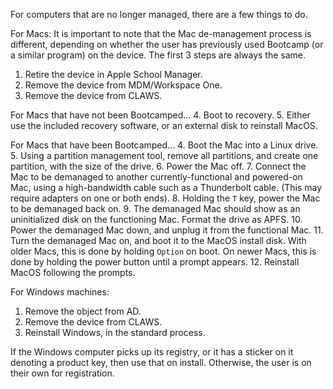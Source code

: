 For computers that are no longer managed, there are a few things to do.

For Macs:
It is important to note that the Mac de-management process is different, depending on whether the user has previously used Bootcamp (or a similar program) on the device. The first 3 steps are always the same.
1. Retire the device in Apple School Manager.
2. Remove the device from MDM/Workspace One.
3. Remove the device from CLAWS.

For Macs that have not been Bootcamped...
4. Boot to recovery. 
5. Either use the included recovery software, or an external disk to reinstall MacOS.

For  Macs that have been Bootcamped...
4. Boot the Mac into a Linux drive.
5. Using a partition management tool, remove all partitions, and create one partition, with the size of the drive.
6. Power the Mac off.
7. Connect the Mac to be demanaged to another currently-functional and powered-on Mac, using a high-bandwidth cable such as a Thunderbolt cable. (This may require adapters on one or both ends). 
8. Holding the `T` key, power the Mac to be demanaged back on. 
9. The demanaged Mac should show as an uninitialized disk on the functioning Mac. Format the drive as APFS.
10. Power the demanaged Mac down, and unplug it from the functional Mac.
11. Turn the demanaged Mac on, and boot it to the MacOS install disk. With older Macs, this is done by holding `Option` on boot. On newer Macs, this is done by holding the power button until a prompt appears.
12. Reinstall MacOS following the prompts.

For Windows machines:
1. Remove the object from AD.
2. Remove the device from CLAWS.
3. Reinstall Windows, in the standard process.

If the Windows computer picks up its registry, or it has a sticker on it denoting a product key, then use that on install. Otherwise, the user is on their own for registration.

